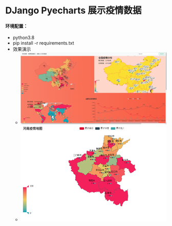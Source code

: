 # DJango Pyecharts 展示疫情数据
#### 环境配置：
- python3.8
- pip install -r requirements.txt
- 效果演示
    -  ![img.png](img.png)
    - ![img_1.png](img_1.png)